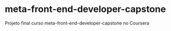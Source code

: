 # meta-front-end-developer-capstone
 Projeto final curso meta-front-end-developer-capstone no Coursera
